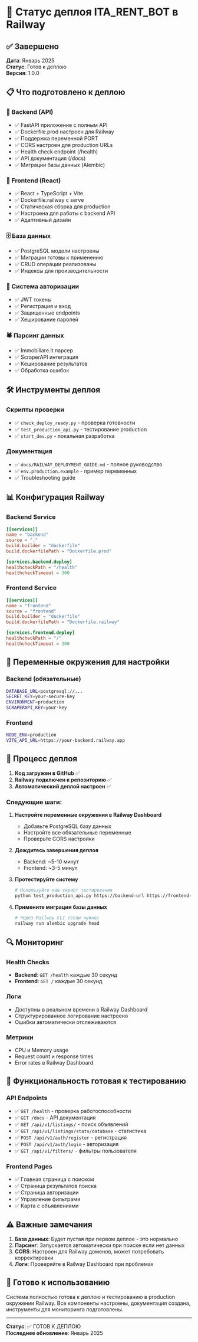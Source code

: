 # 🚀 Статус деплоя ITA_RENT_BOT в Railway

## ✅ Завершено

**Дата**: Январь 2025  
**Статус**: Готов к деплою  
**Версия**: 1.0.0

## 📋 Что подготовлено к деплою

### 🔧 Backend (API)

- ✅ FastAPI приложение с полным API
- ✅ Dockerfile.prod настроен для Railway
- ✅ Поддержка переменной PORT
- ✅ CORS настроен для production URLs
- ✅ Health check endpoint (/health)
- ✅ API документация (/docs)
- ✅ Миграции базы данных (Alembic)

### 🎨 Frontend (React)

- ✅ React + TypeScript + Vite
- ✅ Dockerfile.railway с serve
- ✅ Статическая сборка для production
- ✅ Настроена для работы с backend API
- ✅ Адаптивный дизайн

### 🗄️ База данных

- ✅ PostgreSQL модели настроены
- ✅ Миграции готовы к применению
- ✅ CRUD операции реализованы
- ✅ Индексы для производительности

### 🔐 Система авторизации

- ✅ JWT токены
- ✅ Регистрация и вход
- ✅ Защищенные endpoints
- ✅ Хеширование паролей

### 🕷️ Парсинг данных

- ✅ Immobiliare.it парсер
- ✅ ScraperAPI интеграция
- ✅ Кеширование результатов
- ✅ Обработка ошибок

## 🛠️ Инструменты деплоя

### Скрипты проверки

- ✅ `check_deploy_ready.py` - проверка готовности
- ✅ `test_production_api.py` - тестирование production
- ✅ `start_dev.py` - локальная разработка

### Документация

- ✅ `docs/RAILWAY_DEPLOYMENT_GUIDE.md` - полное руководство
- ✅ `env.production.example` - пример переменных
- ✅ Troubleshooting guide

## 📊 Конфигурация Railway

### Backend Service

```toml
[[services]]
name = "backend"
source = "."
build.builder = "dockerfile"
build.dockerfilePath = "Dockerfile.prod"

[services.backend.deploy]
healthcheckPath = "/health"
healthcheckTimeout = 300
```

### Frontend Service

```toml
[[services]]
name = "frontend"
source = "frontend"
build.builder = "dockerfile"
build.dockerfilePath = "Dockerfile.railway"

[services.frontend.deploy]
healthcheckPath = "/"
healthcheckTimeout = 300
```

## 🔑 Переменные окружения для настройки

### Backend (обязательные)

```bash
DATABASE_URL=postgresql://...
SECRET_KEY=your-secure-key
ENVIRONMENT=production
SCRAPERAPI_KEY=your-key
```

### Frontend

```bash
NODE_ENV=production
VITE_API_URL=https://your-backend.railway.app
```

## 🚀 Процесс деплоя

1. **Код загружен в GitHub** ✅
2. **Railway подключен к репозиторию** ✅
3. **Автоматический деплой настроен** ✅

### Следующие шаги:

1. **Настройте переменные окружения в Railway Dashboard**

   - Добавьте PostgreSQL базу данных
   - Настройте все обязательные переменные
   - Проверьте CORS настройки

2. **Дождитесь завершения деплоя**

   - Backend: ~5-10 минут
   - Frontend: ~3-5 минут

3. **Протестируйте систему**

   ```bash
   # Используйте наш скрипт тестирования
   python test_production_api.py https://backend-url https://frontend-url
   ```

4. **Примените миграции базы данных**
   ```bash
   # Через Railway CLI (если нужно)
   railway run alembic upgrade head
   ```

## 🔍 Мониторинг

### Health Checks

- **Backend**: `GET /health` каждые 30 секунд
- **Frontend**: `GET /` каждые 30 секунд

### Логи

- Доступны в реальном времени в Railway Dashboard
- Структурированное логирование настроено
- Ошибки автоматически отслеживаются

### Метрики

- CPU и Memory usage
- Request count и response times
- Error rates в Railway Dashboard

## 🎯 Функциональность готовая к тестированию

### API Endpoints

- ✅ `GET /health` - проверка работоспособности
- ✅ `GET /docs` - API документация
- ✅ `GET /api/v1/listings/` - поиск объявлений
- ✅ `GET /api/v1/listings/stats/database` - статистика
- ✅ `POST /api/v1/auth/register` - регистрация
- ✅ `POST /api/v1/auth/login` - авторизация
- ✅ `GET /api/v1/filters/` - фильтры пользователя

### Frontend Pages

- ✅ Главная страница с поиском
- ✅ Страница результатов поиска
- ✅ Страница авторизации
- ✅ Управление фильтрами
- ✅ Карта с объявлениями

## ⚠️ Важные замечания

1. **База данных**: Будет пустая при первом деплое - это нормально
2. **Парсинг**: Запускается автоматически при поиске если нет данных
3. **CORS**: Настроен для Railway доменов, может потребовать корректировки
4. **Логи**: Проверяйте в Railway Dashboard при проблемах

## 🎉 Готово к использованию

Система полностью готова к деплою и тестированию в production окружении Railway. Все компоненты настроены, документация создана, инструменты для мониторинга подготовлены.

---

**Статус**: ✅ ГОТОВ К ДЕПЛОЮ  
**Последнее обновление**: Январь 2025
